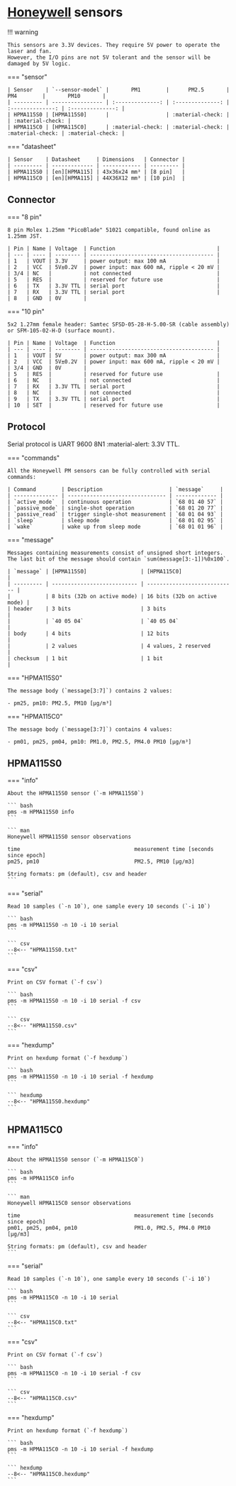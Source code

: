 # [Honeywell] sensors

!!! warning

    This sensors are 3.3V devices. They require 5V power to operate the laser and fan.
    However, the I/O pins are not 5V tolerant and the sensor will be damaged by 5V logic.

=== "sensor"

    | Sensor    | `--sensor-model` |       PM1        |      PM2.5       |       PM4        |       PM10       |
    | --------- | ---------------- | :--------------: | :--------------: | :--------------: | :--------------: |
    | HPMA115S0 | [HPMA115S0]      |                  | :material-check: |                  | :material-check: |
    | HPMA115C0 | [HPMA115C0]      | :material-check: | :material-check: | :material-check: | :material-check: |

=== "datasheet"

    | Sensor    | Datasheet     | Dimensions   | Connector |
    | --------- | ------------- | ------------ | --------- |
    | HPMA115S0 | [en][HPMA115] | 43x36x24 mm³ | [8 pin]   |
    | HPMA115C0 | [en][HPMA115] | 44X36X12 mm³ | [10 pin]  |

[Honeywell]: https://sensing.honeywell.com/sensors/particle-sensors/hpm-series
[HPMA115]:   https://prod-edam.honeywell.com/content/dam/honeywell-edam/sps/siot/en-us/products/sensors/particulate-matter-sensors-hpm-series/documents/sps-siot-particulate-hpm-series-datasheet-32322550-ciid-165855.pdf?download=false

[HPMA115S0]: #hpma115s0
[HPMA115C0]: #hpma115c0
[8 pin]:     #connector
[10 pin]:    #connector

## Connector

=== "8 pin"

    8 pin Molex 1.25mm "PicoBlade" 51021 compatible, found online as 1.25mm JST.

    | Pin | Name | Voltage  | Function                                |
    | --- | ---- | -------- | --------------------------------------- |
    | 1   | VOUT | 3.3V     | power output: max 100 mA                |
    | 2   | VCC  | 5V±0.2V  | power input: max 600 mA, ripple < 20 mV |
    | 3/4 | NC   |          | not connected                           |
    | 5   | RES  |          | reserved for future use                 |
    | 6   | TX   | 3.3V TTL | serial port                             |
    | 7   | RX   | 3.3V TTL | serial port                             |
    | 8   | GND  | 0V       |

=== "10 pin"

    5x2 1.27mm female header: Samtec SFSD-05-28-H-5.00-SR (cable assembly) or SFM-105-02-H-D (surface mount).

    | Pin | Name | Voltage  | Function                                |
    | --- | ---- | -------- | --------------------------------------- |
    | 1   | VOUT | 5V       | power output: max 300 mA                |
    | 2   | VCC  | 5V±0.2V  | power input: max 600 mA, ripple < 20 mV |
    | 3/4 | GND  | 0V       |
    | 5   | RES  |          | reserved for future use                 |
    | 6   | NC   |          | not connected                           |
    | 7   | RX   | 3.3V TTL | serial port                             |
    | 8   | NC   |          | not connected                           |
    | 9   | TX   | 3.3V TTL | serial port                             |
    | 10  | SET  |          | reserved for future use                 |

## Protocol

Serial protocol is UART 9600 8N1 :material-alert: 3.3V TTL.

=== "commands"

    All the Honeywell PM sensors can be fully controlled with serial commands:

    | Command        | Description                     | `message`     |
    | -------------- | ------------------------------- | ------------- |
    | `active_mode`  | continuous operation            | `68 01 40 57` |
    | `passive_mode` | single-shot operation           | `68 01 20 77` |
    | `passive_read` | trigger single-shot measurement | `68 01 04 93` |
    | `sleep`        | sleep mode                      | `68 01 02 95` |
    | `wake`         | wake up from sleep mode         | `68 01 01 96` |

=== "message"

    Messages containing measurements consist of unsigned short integers.
    The last bit of the message should contain `sum(message[3:-1])%0x100`.

    | `message` | [HPMA115S0]                 | [HPMA115C0]                  |
    | --------- | --------------------------- | ---------------------------- |
    |           | 8 bits (32b on active mode) | 16 bits (32b on active mode) |
    | header    | 3 bits                      | 3 bits                       |
    |           | `40 05 04`                  | `40 05 04`                   |
    | body      | 4 bits                      | 12 bits                      |
    |           | 2 values                    | 4 values, 2 reserved         |
    | checksum  | 1 bit                       | 1 bit                        |

=== "HPMA115S0"

    The message body (`message[3:7]`) contains 2 values:

    - pm25, pm10: PM2.5, PM10 [μg/m³]

=== "HPMA115C0"

    The message body (`message[3:7]`) contains 4 values:

    - pm01, pm25, pm04, pm10: PM1.0, PM2.5, PM4.0 PM10 [μg/m³]

## HPMA115S0

=== "info"

    About the HPMA115S0 sensor (`-m HPMA115S0`)

    ``` bash
    pms -m HPMA115S0 info
    ```

    ``` man
    Honeywell HPMA115S0 sensor observations

    time                                    measurement time [seconds since epoch]
    pm25, pm10                              PM2.5, PM10 [μg/m3]

    String formats: pm (default), csv and header
    ```

=== "serial"

    Read 10 samples (`-n 10`), one sample every 10 seconds (`-i 10`)

    ``` bash
    pms -m HPMA115S0 -n 10 -i 10 serial
    ```

    ``` csv
    --8<-- "HPMA115S0.txt"
    ```

=== "csv"

    Print on CSV format (`-f csv`)

    ``` bash
    pms -m HPMA115S0 -n 10 -i 10 serial -f csv
    ```

    ``` csv
    --8<-- "HPMA115S0.csv"
    ```

=== "hexdump"

    Print on hexdump format (`-f hexdump`)

    ``` bash
    pms -m HPMA115S0 -n 10 -i 10 serial -f hexdump
    ```

    ``` hexdump
    --8<-- "HPMA115S0.hexdump"
    ```

## HPMA115C0

=== "info"

    About the HPMA115S0 sensor (`-m HPMA115C0`)

    ``` bash
    pms -m HPMA115C0 info
    ```

    ``` man
    Honeywell HPMA115C0 sensor observations

    time                                    measurement time [seconds since epoch]
    pm01, pm25, pm04, pm10                  PM1.0, PM2.5, PM4.0 PM10 [μg/m3]

    String formats: pm (default), csv and header    
    ```

=== "serial"

    Read 10 samples (`-n 10`), one sample every 10 seconds (`-i 10`)

    ``` bash
    pms -m HPMA115C0 -n 10 -i 10 serial
    ```

    ``` csv
    --8<-- "HPMA115C0.txt"
    ```

=== "csv"

    Print on CSV format (`-f csv`)

    ``` bash
    pms -m HPMA115C0 -n 10 -i 10 serial -f csv
    ```

    ``` csv
    --8<-- "HPMA115C0.csv"
    ```

=== "hexdump"

    Print on hexdump format (`-f hexdump`)

    ``` bash
    pms -m HPMA115C0 -n 10 -i 10 serial -f hexdump
    ```

    ``` hexdump
    --8<-- "HPMA115C0.hexdump"
    ```
